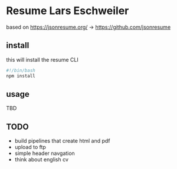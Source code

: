# Resume Lars Eschweiler

based on <https://jsonresume.org/> -> <https://github.com/jsonresume>

## install

this will install the resume CLI

```bash
#!/bin/bash
npm install
```

## usage

TBD

## TODO

- build pipelines that create html and pdf
- upload to ftp
- simple header navgation
- think about english cv
